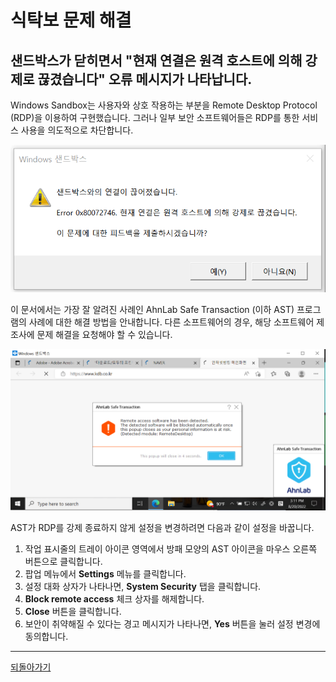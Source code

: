 # 식탁보 문제 해결

## 샌드박스가 닫히면서 "현재 연결은 원격 호스트에 의해 강제로 끊겼습니다" 오류 메시지가 나타납니다.

Windows Sandbox는 사용자와 상호 작용하는 부분을 Remote Desktop Protocol (RDP)을 이용하여 구현했습니다. 그러나 일부 보안 소프트웨어들은 RDP를 통한 서비스 사용을 의도적으로 차단합니다.

![Windows Sandbox가 강제 종료된 상황](images/SandboxError.png)

이 문서에서는 가장 잘 알려진 사례인 AhnLab Safe Transaction (이하 AST) 프로그램의 사례에 대한 해결 방법을 안내합니다. 다른 소프트웨어의 경우, 해당 소프트웨어 제조사에 문제 해결을 요청해야 할 수 있습니다.

![AhnLab Safe Transaction에서 나타내는 메시지](images/ASTError.png)

AST가 RDP를 강제 종료하지 않게 설정을 변경하려면 다음과 같이 설정을 바꿉니다.

1. 작업 표시줄의 트레이 아이콘 영역에서 방패 모양의 AST 아이콘을 마우스 오른쪽 버튼으로 클릭합니다.
1. 팝업 메뉴에서 **Settings** 메뉴를 클릭합니다.
1. 설정 대화 상자가 나타나면, **System Security** 탭을 클릭합니다.
1. **Block remote access** 체크 상자를 해제합니다.
1. **Close** 버튼을 클릭합니다.
1. 보안이 취약해질 수 있다는 경고 메시지가 나타나면, **Yes** 버튼을 눌러 설정 변경에 동의합니다.

---

[되돌아가기](index.md)
